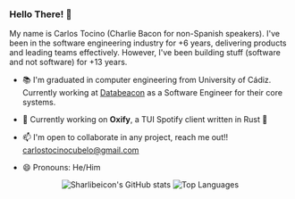 ### Hello There! 🥓 

My name is Carlos Tocino (Charlie Bacon for non-Spanish speakers). I've been in the software engineering industry for +6 years, delivering products and leading teams effectively. However, I've been building stuff (software and not software) for +13 years.

- 📚 I'm graduated in computer engineering from University of Cádiz. Currently working at [Databeacon](https://databeacon.aero/) as a Software Engineer for their core systems.

- 🌱 Currently working on **Oxify**, a TUI Spotify client written in Rust 🦀
- 📫 I'm open to collaborate in any project, reach me out!! carlostocinocubelo@gmail.com
- 😄 Pronouns: He/Him

<div align="center">
  <img src="https://github-readme-stats.vercel.app/api?username=sharlibeicon&show_icons=true&theme=tokyonight" alt="Sharlibeicon's GitHub stats">
  <img src="https://github-readme-stats.vercel.app/api/top-langs/?username=sharlibeicon&layout=compact&theme=tokyonight&hide=php" alt="Top Languages">
</div>
